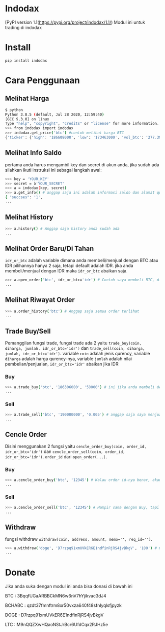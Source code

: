 # Indodax
[PyPI version 1.1(https://pypi.org/project/indodax/1.1/)
Modul ini untuk trading di indodax

# Install
```sh
pip install indodax
```
# Cara Penggunaan
  ## Melihat Harga

  ```sh
  $ python
  Python 3.8.5 (default, Jul 28 2020, 12:59:40) 
  [GCC 9.3.0] on linux
  Type "help", "copyright", "credits" or "license" for more information.
  >>> from indodax import indodax
  >>> indodax.get_price('btc') #contoh melihat harga BTC
  {'ticker': {'high': '186608000', 'low': '173463000', 'vol_btc': '277.39109788', 'vol_idr': '49592483275', 'last':   '186306000', 'buy': '186305000', 'sell': '186306000', 'server_time': 1603298398}}
  ```
  
  ## Melihat Info Saldo
  pertama anda harus mengambil key dan secret di akun anda, jika sudah ada silahkan ikuti instruksi ini sebagai langkah awal:

  ```sh
  >>> key = 'YOUR_KEY'
  >>> secret = b'YOUR_SECRET'
  >>> a = indodax(key, secret)
  >>> a.get_info() # anggap saja ini adalah informasi saldo dan alamat qurenncy anda
  { "succses": '1',
  ...
  ```
  
  ## Melihat History
  ```sh
  >>> a.history() # Anggap saja history anda sudah ada
  ...
  ```
  
  ## Melihat Order Baru/Di Tahan
  ```idr_or_btc``` adalah variable dimana anda membeli/menjual dengan BTC atau IDR pilihannya hanya 2 saja, tetapi default   adalah IDR. jika anda membeli/menjual dengan IDR maka ```idr_or_btc``` abaikan saja.
  ```sh
  >>> a.open_order('btc', idr_or_btc='idr') # Contoh saya membeli BTC, disini anda akn melihat order id anda
  ...
  ```

  ## Melihat Riwayat Order
  ```sh
  >>> a.order_history('btc') # Anggap saja semua order terlihat
  ...
  ```
  ## Trade Buy/Sell
  Pemanggilan fungsi trade, fungsi trade ada 2 yaitu ```trade_buy(coin, diharga, jumlah, idr_or_btc='idr')``` dan ```trade_sell(coin, diharga, jumlah, idr_or_btc='idr')```. variable ```coin``` adalah jenis qurency, variable ```diharga``` adalah harga qurency-nya, variable ```jumlah``` adalah nilai pembelian/penjualan, ```idr_or_btc='idr'``` abaikan jika IDR
   ### Buy
    
   ```sh
   >>> a.trade_buy('btc', '186306000', '50000') # ini jika anda membeli dengan IDR
   ...
   ```
    
   ### Sell
    
   ```sh
   >>> a.trade_sell('btc', '190000000', '0.005') # anggap saja saya menjual BTC di harga 190Juta
   ...
   ```
  ## Cencle Order
  Disini menggunakan 2 fungsi yaitu ```cencle_order_buy(coin, order_id, idr_or_btc='idr')``` dan ```cencle_order_sell(coin, order_id, idr_or_btc='idr')```. ```order_id``` dari ```open_order(...)```.
  
   ### Buy
   ```sh
   >>> a.cencle_order_buy('btc', '12345') # Kalau order id-nya benar, akan ada result succses = 1
   ...
   ```
   
   ### Sell
   ```sh
   >>> a.cencle_order_sell('btc', '12345') # Hampir sama dengan Buy, tapi tergantung type pembelian atau penjualan
   ...
   ```
   
  ## Withdraw
  fungsi withdraw ```withdraw(coin, address, amount, memo='', req_id='')```.
  
  ```sh
  >>> a.withdraw('doge', 'D7rzpq91xmUVkER6E1ndfinRjRS4jvBkgV', '100') # memo hanya untuk address yg menggunakan memo
  ...
  ```
  
# Donate
Jika anda suka dengan modul ini anda bisa donasi di bawah ini

BTC    : 3BqqfUGaARBBCkMN6w6nV7hYjikvac3dJ4

BCHABC : qzdt37fmnftrm8xr50vxza640f48sfnlyqlsfjpyzk

DOGE   : D7rzpq91xmUVkER6E1ndfinRjRS4jvBkgV

LTC    : M9nQQZXwHQaoNStJrBcr6UfdCqx2RJHz5e
